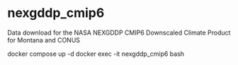 # nexgddp_cmip6
Data download for the NASA NEXGDDP CMIP6 Downscaled Climate Product for Montana and CONUS

docker compose up -d
docker exec -it nexgddp_cmip6 bash
